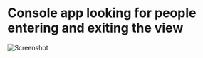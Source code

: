 # Console app looking for people entering and exiting the view

![Screenshot](https://user-images.githubusercontent.com/1378165/68502534-7ba1ee00-0215-11ea-85fb-b2679648b192.png)

